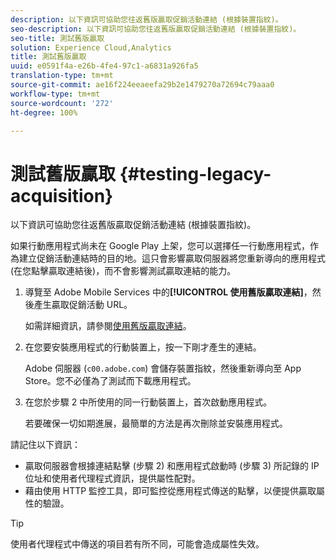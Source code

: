 ```yaml
---
description: 以下資訊可協助您往返舊版贏取促銷活動連結 (根據裝置指紋)。
seo-description: 以下資訊可協助您往返舊版贏取促銷活動連結 (根據裝置指紋)。
seo-title: 測試舊版贏取
solution: Experience Cloud,Analytics
title: 測試舊版贏取
uuid: e0591f4a-e26b-4fe4-97c1-a6831a926fa5
translation-type: tm+mt
source-git-commit: ae16f224eeaeefa29b2e1479270a72694c79aaa0
workflow-type: tm+mt
source-wordcount: '272'
ht-degree: 100%

---
```



# 測試舊版贏取 {#testing-legacy-acquisition}

以下資訊可協助您往返舊版贏取促銷活動連結 (根據裝置指紋)。

如果行動應用程式尚未在 Google Play 上架，您可以選擇任一行動應用程式，作為建立促銷活動連結時的目的地。這只會影響贏取伺服器將您重新導向的應用程式 (在您點擊贏取連結後)，而不會影響測試贏取連結的能力。

1. 導覽至 Adobe Mobile Services 中的&#x200B;**[!UICONTROL 使用舊版贏取連結]**，然後產生贏取促銷活動 URL。

   如需詳細資訊，請參閱[使用舊版贏取連結](/help/using/acquisition-main/c-marketing-links-builder/t-create-edit-adobe-links/c-use-legacy-acquisition-links/c-use-legacy-acquisition-links.md)。

1. 在您要安裝應用程式的行動裝置上，按一下剛才產生的連結。

   Adobe 伺服器 (`c00.adobe.com`) 會儲存裝置指紋，然後重新導向至 App Store。您不必僅為了測試而下載應用程式。

1. 在您於步驟 2 中所使用的同一行動裝置上，首次啟動應用程式。

   若要確保一切如期進展，最簡單的方法是再次刪除並安裝應用程式。

請記住以下資訊：

* 贏取伺服器會根據連結點擊 (步驟 2) 和應用程式啟動時 (步驟 3) 所記錄的 IP 位址和使用者代理程式資訊，提供屬性配對。
* 藉由使用 HTTP 監控工具，即可監控從應用程式傳送的點擊，以便提供贏取屬性的驗證。

>[!TIP]
>
>使用者代理程式中傳送的項目若有所不同，可能會造成屬性失效。
